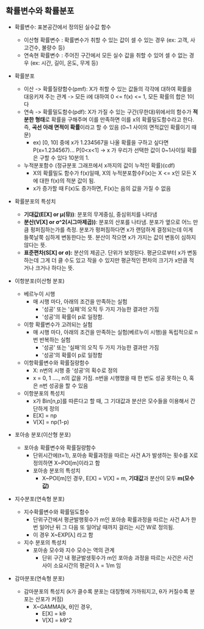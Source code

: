 ## 확률변수와 확률분포

- 확률변수: 표본공간에서 정의된 실수값 함수
  - 이산형 확률변수 : 확률변수가 취할 수 있는 값이 셀 수 있는 경우 (ex: 고객, 사고건수, 불량수 등)
  - 연속현 확률변수 : 주어진 구간에서 모든 실수 값을 취할 수 있어 셀 수 없는 경우 (ex: 시간, 길이, 온도, 무게 등)
- 확률분포
  - 이산 -> 확률질량함수(pmf): X가 취할 수 있는 값들의 각각에 대하여 확률을 대응키져 주는 관계 -> 모든 i에 대하여 0 <= f(x) <= 1, 모든 확률의 합은 1이다
  - 연속 -> 확률밀도함수(pdf): X가 가질 수 있는 구간(무한대)위에서의 함수가 **적분한 형태**로 확률을 구해주며 이를 만족하면 이를 x의 확률밀도함수라고 한다. 즉, **곡선 아래 면적이 확률**이라고 할 수 있음 (0~1 사이의 면적값인 확률이기 때문)
    - ex) [0, 10] 중에 x가 1.234567을 나올 확률을 구하고 싶다면P(x=1.234567)... P[0<x<1] -> x 가 우리가 선택한 값이 0~1사이일 확률은 구할 수 있다 10분의 1.
  - 누적분포함수 (정규분포 그래프에서 x까지의 값이 누적인 확률)(cdf)
    - X의 확률밀도 함수가 f(x)일때, X의 누적분포함수F(x)는 X <= x인 모든 X에 대한 f(x)의 적분 값이 됨.
    - x가 증가할 때 F(x)도 증가하면, F(x)는 음의 값을 가질 수 없음
- 확률분포의 특성치
  - **기대값(E[X] or μ(뮤))**: 분포의 무게중심, 중심위치를 나타냄
  - **분산(V[X] or σ^2(시그마제곱))**: 분포의 산포를 나타냄. 분포가 옆으로 어느 만큼 펑퍼짐하는가를 측정. 분포가 펑퍼짐하다면 x가 랜덤하게 결정되는데 이게 들쭉날쭉 심하게 변동한다는 뜻. 분산이 작으면 x가 가지는 값이 변동이 심하지 않다는 뜻.
  - **표준편차(S[X] or σ):** 분산의 제곰근. 단위가 보정된다. 평균으로부터 x가 변동하는데 그게 더 클 수도 있고 작을 수 있지만 평균적인 편차의 크기가 x만큼 적거나 크거나 하다는 뜻.



- 이항분포(이산형 분포)
  - 베르누이 시행
    - 매 시행 마다, 아래의 조건을 만족하는 실험
      - '성공' 또는 '실패'의 오직 두 가지 가능한 결과만 가짐
      - '성공'의 확률이 p로 일정함.
  - 이항 확률변수가 고려되는 실험
    - 매 시행 마다, 아래의 조건을 만족하는 실험(베르누이 시행)을 독립적으로 n번 반복하는 실험
      - '성공' 또는 '실패'의 오직 두 가지 가능한 결과만 가짐
      - '성공'의 확률이 p로 일정함
  - 이항확률변수와 확률질량함수
    - X: n번의 시행 중 '성공'의 획수로 정의
    - x = 0, 1 ...., n의 값을 가짐. n번을 시행했을 때 한 번도 성공 못하는 0, 혹은 n번 성공을 할 수 있음
  - 이항분포의 특성치
    - x가 Bin[n,p]를 따른다고 할 때, 그 기대값과 분산은 모수들을 이용해서 간단하게 정의
    - E[X] = np
    - V[X] = np(1-p)
- 포아송 분포(이산형 분포)
  - 포아송 확률변수와 확률질량함수
    - 단위시간에(t=1), 포아송 확률과정을 따르는 사건 A가 발생하는 횟수를 X로 정의하면 X~POI[m]이라고 함
    - 포아송 분포의 특성치
      - X~POI[m]인 경우, E[X] = V[X] = m, **기대값**과 분산이 모두 **m(모수값)**
- 지수분포(연속형 분포)
  - 지수확률변수와 확률밀도함수
    - 단위구간에서 평균발행횟수가 m인 포아송 확률과정을 따르는 사건 A가 한 번 일어난 뒤 그 다음 또 일어날 때까지 걸리는 시간 W로 정의됨.
    - 이 경우 X~EXP[λ] 라고 함
  - 지수 분포의 특성치
    - 포아송 모수와 지수 모수는 역의 관계
      - 단위 구간 내 평균발생횟수가 m인 포아송 과정을 따르는 사건은 사건 사이 소요시간의 평균이 λ = 1/m 임
- 감마분포(연속형 분포)
  - 감마분포의 특성치 (k가 클수록 분포는 대칭형에 가까워지고, θ가 커질수록 분포는 산포가 커짐)
    - X~GAMMA[k, θ]인 경우, 
      - E[X] = kθ
      - V[X] = kθ^2